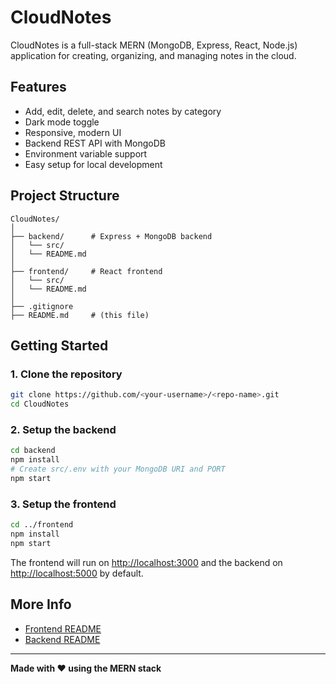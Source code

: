 # CloudNotes

CloudNotes is a full-stack MERN (MongoDB, Express, React, Node.js) application for creating, organizing, and managing notes in the cloud.

## Features

- Add, edit, delete, and search notes by category
- Dark mode toggle
- Responsive, modern UI
- Backend REST API with MongoDB
- Environment variable support
- Easy setup for local development

## Project Structure

```
CloudNotes/
│
├── backend/      # Express + MongoDB backend
│   └── src/
│   └── README.md
│
├── frontend/     # React frontend
│   └── src/
│   └── README.md
│
├── .gitignore
├── README.md     # (this file)
```

## Getting Started

### 1. Clone the repository

```bash
git clone https://github.com/<your-username>/<repo-name>.git
cd CloudNotes
```

### 2. Setup the backend

```bash
cd backend
npm install
# Create src/.env with your MongoDB URI and PORT
npm start
```

### 3. Setup the frontend

```bash
cd ../frontend
npm install
npm start
```

The frontend will run on [http://localhost:3000](http://localhost:3000) and the backend on [http://localhost:5000](http://localhost:5000) by default.

## More Info

- [Frontend README](frontend/README.md)
- [Backend README](backend/README.md)

---

**Made with ❤️ using the MERN stack**